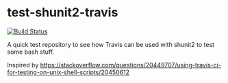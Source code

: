 test-shunit2-travis
===================

[![Build Status](https://travis-ci.org/soulseekah/test-shunit2-travis.png?branch=master)](https://travis-ci.org/soulseekah/test-shunit2-travis)

A quick test repository to see how Travis can be used with shunit2 to test some bash stuff.

Inspired by https://stackoverflow.com/questions/20449707/using-travis-ci-for-testing-on-unix-shell-scripts/20450612
